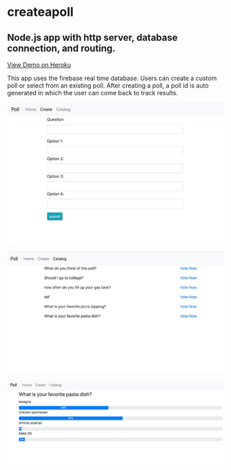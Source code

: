 # createapoll
## Node.js app with http server, database connection, and routing. 

[View Demo on Heroku](https://pollpoll.herokuapp.com)

This app uses the firebase real time database. Users can create a custom poll or select from an existing poll.
After creating a poll, a poll id is auto generated in which the user can come back to track results.

![Image of Create Screen](screen_create.jpg)

![Image of Catalog Screen](screen_catalog.jpg)

![Image of Results Screen](screen_results.jpg)
